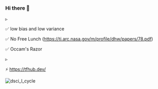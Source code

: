 ### Hi there 👋


▹


✅ low bias and low variance

✅ No Free Lunch (https://ti.arc.nasa.gov/m/profile/dhw/papers/78.pdf)

✅ Occam's Razor



▹


⚡ https://tfhub.dev/ 






<!--
**erdincsaglamli/erdincsaglamli** is a ✨ _special_ ✨ repository because its `README.md` (this file) appears on your GitHub profile.

Here are some ideas to get you started:

- 🔭 I’m currently working on ...
- 🌱 I’m currently learning ...
- 👯 I’m looking to collaborate on ...
- 🤔 I’m looking for help with ...
- 💬 Ask me about ...
- 📫 How to reach me: ...
- 😄 Pronouns: ...
- ⚡ https://tfhub.dev/
-->


![dsci_l_cycle](https://user-images.githubusercontent.com/105038798/167405266-d48c816f-719c-4199-87e9-dfe3fd00f98d.png)
